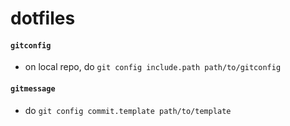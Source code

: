 dotfiles
========

#### ```gitconfig```
- on local repo, do ```git config include.path path/to/gitconfig```

#### ```gitmessage```
- do ```git config commit.template path/to/template```
